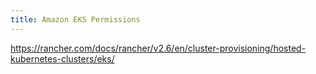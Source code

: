 ```yaml
---
title: Amazon EKS Permissions
---
```


https://rancher.com/docs/rancher/v2.6/en/cluster-provisioning/hosted-kubernetes-clusters/eks/